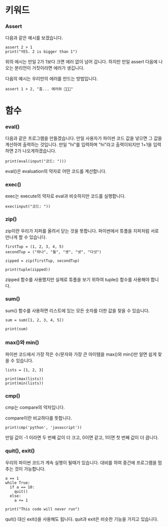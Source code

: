 # 키워드
### Assert
다음과 같은 예시를 보겠습니다.

```
assert 2 > 1
print("YES. 2 is bigger than 1")
```

위의 에시는 만일 2가 1보다 크면 에러 없이 넘어 갑니다. 하지만 만일 assert 다음에 나오는 분리언이 거짓이라면 에러가 생깁니다.

다음의 예시는 우리만의 에러를 만드는 방법입니다.

```
assert 1 > 2, "흠... 에러와 🐛🐛🐛"
```

# 함수
### eval()
다음과 같은 프로그램을 만들겠습니다. 만일 사용자가 파이썬 코드 값을 넣으면 그 값을 계산하여 출력하는 것입니다. 만일 "hi"를 입력하며 "hi"라고 출력이되지만 1+1을 입력하면 2가 나오게하겠습니다.

```
print(eval(input("코드: ")))
```

eval()은 evaluation의 약자로 어떤 코드를 계산합니다.

### exec()
exec는 execute의 약자로 eval과 비슷하지만 코드를 실행합니다.

```
exec(input("코드: "))
```

### zip()
zip이란 우리가 지퍼를 올려서 닫는 것을 뜻합니다. 파이썬에서 튜플을 지퍼처럼 서로 만나게 할 수 있습니다.

```
firstTup = (1, 2, 3, 4, 5)
secondTup = ("하나", "둘", "셋", "넷", "다섯")

zipped = zip(firstTup, secondTup)

print(tuple(zipped))
```

zipped 함수를 사용했지만 실제로 튜플을 보기 위하여 tuple() 함수를 사용해야 합니다.

### sum()
sum() 함수를 사용하면 리스트에 있는 모든 숫자를 더한 값을 찾을 수 있습니다.

```
sum = sum([1, 2, 3, 4, 5])

print(sum)
```

### max()와 min()
파이썬 코드에서 가장 작은 수/문자와 가장 큰 아이템을 max()와 min()만 알면 쉽게 찾을 수 있습니다.

```
lists = [1, 2, 3]

print(max(lists))
print(min(lists))
```

### cmp()
cmp는 compare의 약자입니다.

compare이란 비교하다를 뜻합니다.

```
print(cmp('python', 'javascript'))
```

만일 값이 -1 이라면 두 번째 값이 더 크고, 0이면 같고, 1이면 첫 번째 값이 더 큽니다.

### quit(), exit()
우리의 파이썬 코드가 계속 실행이 될때가 있습니다. 대비를 하여 중간에 프로그램을 멈추는 것이 가능합니다.

```
a == 1
while True:
  if a == 10:
    quit()
  else:
    a += 1

print("This code will never run")
```

quit() 대신 exit()을 사용해도 됩니다. quit과 exit은 비슷한 기능을 가지고 있습니다.
